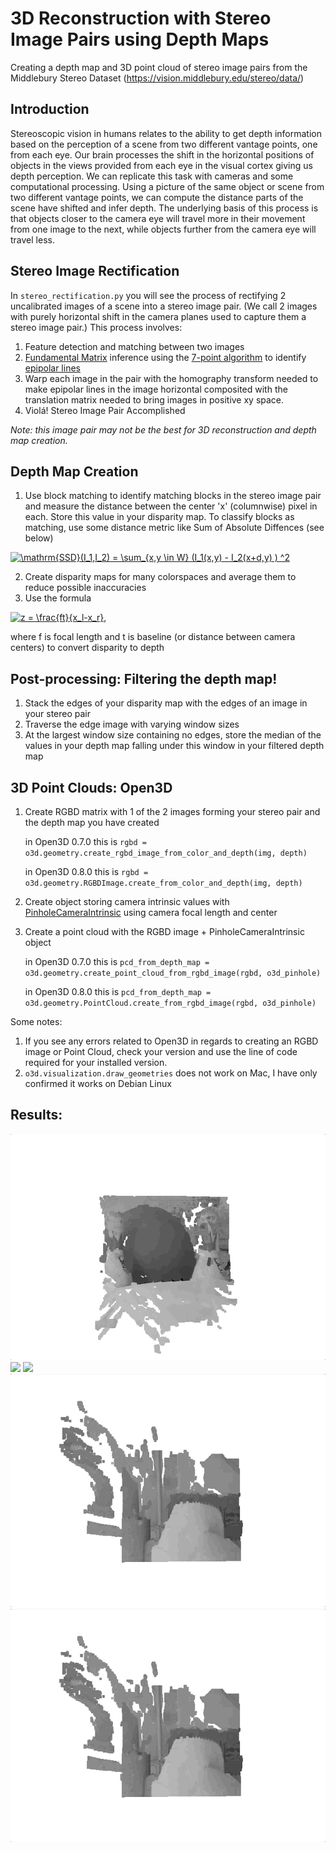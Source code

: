 # 3D Reconstruction with Stereo Image Pairs using Depth Maps
Creating a depth map and 3D point cloud of stereo image pairs from the Middlebury Stereo Dataset (https://vision.middlebury.edu/stereo/data/)

## Introduction
Stereoscopic vision in humans relates to the ability to get depth information based on the perception of a scene from two different vantage points, one 
from each eye. Our brain processes the shift in the horizontal positions of objects in the views provided from each eye in the visual cortex  giving us
depth perception. We can replicate this task with cameras and some computational processing. Using a picture of the same object or scene from two different 
vantage points, we can compute the distance parts of the scene have shifted and infer depth. The underlying basis of this process is that objects closer to 
the camera eye will travel more in their movement from one image to the next, while objects further from the camera eye will travel less.

## Stereo Image Rectification

In `stereo_rectification.py` you will see the process of rectifying 2 uncalibrated images of a scene into a stereo image pair. (We call 2 images with purely
horizontal shift in the camera planes used to capture them a stereo image pair.) This process involves:

1. Feature detection and matching between two images
2. [Fundamental Matrix](https://en.wikipedia.org/wiki/Fundamental_matrix_(computer_vision)) inference using the [7-point algorithm](https://www.cs.unc.edu/~marc/tutorial/node55.html) 
to identify [epipolar lines](https://en.wikipedia.org/wiki/Epipolar_geometry)
3. Warp each image in the pair with the homography transform needed to make epipolar lines in the image horizontal composited with the translation 
matrix needed to bring images in positive xy space.
4. Violá! Stereo Image Pair Accomplished

*Note: this image pair may not be the best for 3D reconstruction and depth map creation.*

## Depth Map Creation

1. Use block matching to identify matching blocks in the stereo image pair and measure the distance between the center 'x' (columnwise) pixel in each. Store this value in your disparity map.
To classify blocks as matching, use some distance metric like Sum of Absolute Diffences (see below)

<a href="https://www.codecogs.com/eqnedit.php?latex=\mathrm{SSD}(I_1,I_2)&space;=&space;\sum_{x,y&space;\in&space;W}&space;(I_1(x,y)&space;-&space;I_2(x&plus;d,y)&space;)&space;^2" target="_blank"><img src="https://latex.codecogs.com/gif.latex?\mathrm{SSD}(I_1,I_2)&space;=&space;\sum_{x,y&space;\in&space;W}&space;(I_1(x,y)&space;-&space;I_2(x&plus;d,y)&space;)&space;^2" title="\mathrm{SSD}(I_1,I_2) = \sum_{x,y \in W} (I_1(x,y) - I_2(x+d,y) ) ^2" /></a>

2. Create disparity maps for many colorspaces and average them to reduce possible inaccuracies
3. Use the formula 

<a href="https://www.codecogs.com/eqnedit.php?latex=z&space;=&space;\frac{ft}{x_l-x_r}," target="_blank"><img src="https://latex.codecogs.com/gif.latex?z&space;=&space;\frac{ft}{x_l-x_r}," title="z = \frac{ft}{x_l-x_r}," /></a>

where f is focal length and t is baseline (or distance between camera centers) to convert disparity to depth

## Post-processing: Filtering the depth map!

1. Stack the edges of your disparity map with the edges of an image in your stereo pair
2. Traverse the edge image with varying window sizes
3. At the largest window size containing no edges, store the median of the values in your depth map falling under this window in your filtered depth map

## 3D Point Clouds: Open3D

1. Create RGBD matrix with 1 of the 2 images forming your stereo pair and the depth map you have created

    in Open3D 0.7.0  this is 
    `rgbd = o3d.geometry.create_rgbd_image_from_color_and_depth(img, depth)`

    in Open3D 0.8.0 this is
    `rgbd = o3d.geometry.RGBDImage.create_from_color_and_depth(img, depth)`

2. Create object storing camera intrinsic values with [PinholeCameraIntrinsic](http://www.open3d.org/docs/release/python_api/open3d.camera.PinholeCameraIntrinsic.html) using camera focal length and center
3. Create a point cloud with the RGBD image + PinholeCameraIntrinsic object

    in Open3D 0.7.0  this is 
    `pcd_from_depth_map = o3d.geometry.create_point_cloud_from_rgbd_image(rgbd, o3d_pinhole)`

    in Open3D 0.8.0 this is
    `pcd_from_depth_map = o3d.geometry.PointCloud.create_from_rgbd_image(rgbd, o3d_pinhole)`

Some notes:

1. If you see any errors related to Open3D in regards to creating an RGBD image or Point Cloud, check your version and use the line of code required for your installed version.
2. `o3d.visualization.draw_geometries` does not work on Mac, I have only confirmed it works on Debian Linux

## Results:

![](https://github.com/cranberrymuffin/depth-mapping/blob/main/results/large_bowling.gif)
![](https://github.com/cranberrymuffin/depth-mapping/blob/main/results/tsukuba_large.gif)
![](https://github.com/cranberrymuffin/depth-mapping/blob/main/results/large_midd.gif)
![](https://github.com/cranberrymuffin/depth-mapping/blob/main/results/large_lampshade.gif)
![](https://github.com/cranberrymuffin/depth-mapping/blob/main/results/large_lampshade.gif)
